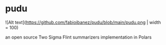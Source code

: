 # pudu
![Alt text](https://github.com/fabioibanez/pudu/blob/main/pudu.png | width = 100)


an open source Two Sigma Flint summarizers implementation in Polars
